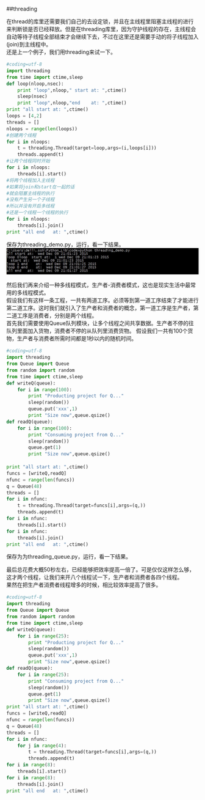 ##threading

在thread的库里还需要我们自己的去设定锁，并且在主线程里阻塞主线程的进行来判断锁是否已经释放。但是在threading库里，因为守护线程的存在，主线程会自动等待子线程全部结束才会继续下去，不过在这里还是需要手动的将子线程加入(join)到主线程中。               
还是上一个例子，我们用threading来试一下。                     
```python
#coding=utf-8
import threading
from time import ctime,sleep
def loop(nloop,nsec):
	print "loop",nloop," start at: ",ctime()
	sleep(nsec)
	print "loop",nloop,"end    at: ",ctime()
print "all start at: ",ctime()
loops = [4,2]
threads = []
nloops = range(len(loops))
#创建两个线程
for i in nloops:
	t = threading.Thread(target=loop,args=(i,loops[i]))
	threads.append(t)
#让两个线程同时开始
for i in nloops:
	threads[i].start()
#将两个线程加入主线程
#如果将join和start在一起的话
#就会阻塞主线程的执行
#没有产生另一个子线程
#所以并没有开启多线程
#还是一个线程一个线程的执行
for i in nloops:
	threads[i].join()
print "all end   at: ",ctime()
```
保存为threading_demo.py，运行，看一下结果。                           
![threading_demo.jpg](images/threading_demo.jpg)                  


然后我们再来介绍一种多线程模式，生产者-消费者模式，这也是现实生活中最常用的多线程模式。   
假设我们有这样一条工程，一共有两道工序。必须等到第一道工序结束了才能进行第二道工序。这时我们就引入了生产者和消费者的概念，第一道工序是生产者，第二道工序是消费者，分别是两个线程。  
首先我们需要使用Queue队列模块，让多个线程之间共享数据。生产者不停的往队列里面加入货物，消费者不停的从队列里消费货物。
假设我们一共有100个货物，生产者与消费者所需时间都是1秒以内的随机时间。                 
```python
#coding=utf-8
import threading
from Queue import Queue
from random import random
from time import ctime,sleep
def writeQ(queue):
	for i in range(100):
		print "Producting project for Q..."
		sleep(random())
		queue.put('xxx',1)
		print "Size now",queue.qsize()
def readQ(queue):
	for i in range(100):
		print "Consuming project from Q..."
		sleep(random())
		queue.get(1)
		print "Size now",queue.qsize()

print "all start at: ",ctime()
funcs = [writeQ,readQ]
nfunc = range(len(funcs))
q = Queue(48)
threads = []
for i in nfunc:
	t = threading.Thread(target=funcs[i],args=(q,))
	threads.append(t)	
for i in nfunc:
	threads[i].start()
for i in nfunc:
	threads[i].join()
print "all end   at: ",ctime()
```
保存为为threading_queue.py，运行，看一下结果。      

                     
最后总花费大概50秒左右，已经能够把效率提高一倍了。可是仅仅这样怎么够，这才两个线程，让我们来开八个线程试一下，生产者和消费者各四个线程。                         
果然在把生产者消费者线程增多的时候，相比较效率提高了很多。               
```python
#coding=utf-8
import threading
from Queue import Queue
from random import random
from time import ctime,sleep
def writeQ(queue):
	for i in range(25):
		print "Producting project for Q..."
		sleep(random())
		queue.put('xxx',1)
		print "Size now",queue.qsize()
def readQ(queue):
	for i in range(25):
		print "Consuming project from Q..."
		sleep(random())
		queue.get(1)
		print "Size now",queue.qsize()
print "all start at: ",ctime()
funcs = [writeQ,readQ]
nfunc = range(len(funcs))
q = Queue(48)
threads = []
for i in nfunc:
	for j in range(4):
		t = threading.Thread(target=funcs[i],args=(q,))
		threads.append(t)	
for i in range(8):
	threads[i].start()
for i in range(8):
	threads[i].join()
print "all end   at: ",ctime()
```

